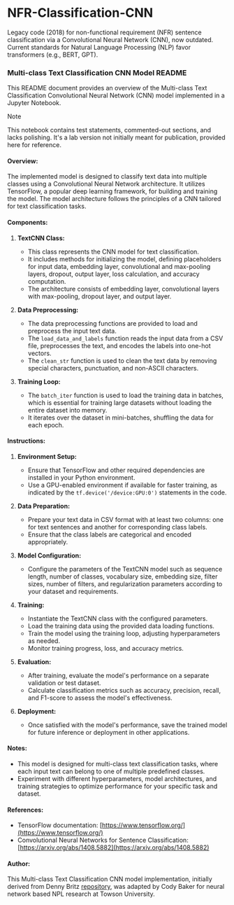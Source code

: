 # NFR-Classification-CNN
Legacy code (2018) for non-functional requirement (NFR) sentence classification via a Convolutional Neural Network (CNN), now outdated. Current standards for Natural Language Processing (NLP) favor transformers (e.g., BERT, GPT).

### Multi-class Text Classification CNN Model README

This README document provides an overview of the Multi-class Text Classification Convolutional Neural Network (CNN) model implemented in a Jupyter Notebook.

> [!NOTE]
> This notebook contains test statements, commented-out sections, and lacks polishing. It's a lab version not initially meant for publication, provided here for reference.

#### Overview:

The implemented model is designed to classify text data into multiple classes using a Convolutional Neural Network architecture. It utilizes TensorFlow, a popular deep learning framework, for building and training the model. The model architecture follows the principles of a CNN tailored for text classification tasks.

#### Components:

1. **TextCNN Class:**
    - This class represents the CNN model for text classification.
    - It includes methods for initializing the model, defining placeholders for input data, embedding layer, convolutional and max-pooling layers, dropout, output layer, loss calculation, and accuracy computation.
    - The architecture consists of embedding layer, convolutional layers with max-pooling, dropout layer, and output layer.

2. **Data Preprocessing:**
    - The data preprocessing functions are provided to load and preprocess the input text data.
    - The `load_data_and_labels` function reads the input data from a CSV file, preprocesses the text, and encodes the labels into one-hot vectors.
    - The `clean_str` function is used to clean the text data by removing special characters, punctuation, and non-ASCII characters.

3. **Training Loop:**
    - The `batch_iter` function is used to load the training data in batches, which is essential for training large datasets without loading the entire dataset into memory.
    - It iterates over the dataset in mini-batches, shuffling the data for each epoch.

#### Instructions:

1. **Environment Setup:**
    - Ensure that TensorFlow and other required dependencies are installed in your Python environment.
    - Use a GPU-enabled environment if available for faster training, as indicated by the `tf.device('/device:GPU:0')` statements in the code.

2. **Data Preparation:**
    - Prepare your text data in CSV format with at least two columns: one for text sentences and another for corresponding class labels.
    - Ensure that the class labels are categorical and encoded appropriately.

3. **Model Configuration:**
    - Configure the parameters of the TextCNN model such as sequence length, number of classes, vocabulary size, embedding size, filter sizes, number of filters, and regularization parameters according to your dataset and requirements.

4. **Training:**
    - Instantiate the TextCNN class with the configured parameters.
    - Load the training data using the provided data loading functions.
    - Train the model using the training loop, adjusting hyperparameters as needed.
    - Monitor training progress, loss, and accuracy metrics.

5. **Evaluation:**
    - After training, evaluate the model's performance on a separate validation or test dataset.
    - Calculate classification metrics such as accuracy, precision, recall, and F1-score to assess the model's effectiveness.

6. **Deployment:**
    - Once satisfied with the model's performance, save the trained model for future inference or deployment in other applications.

#### Notes:

- This model is designed for multi-class text classification tasks, where each input text can belong to one of multiple predefined classes.
- Experiment with different hyperparameters, model architectures, and training strategies to optimize performance for your specific task and dataset.

#### References:

- TensorFlow documentation: [https://www.tensorflow.org/](https://www.tensorflow.org/)
- Convolutional Neural Networks for Sentence Classification: [https://arxiv.org/abs/1408.5882](https://arxiv.org/abs/1408.5882)

#### Author:

This Multi-class Text Classification CNN model implementation, initially derived from Denny Britz [repository](https://github.com/dennybritz/cnn-text-classification-tf), was adapted by Cody Baker for neural network based NPL research at Towson University.
